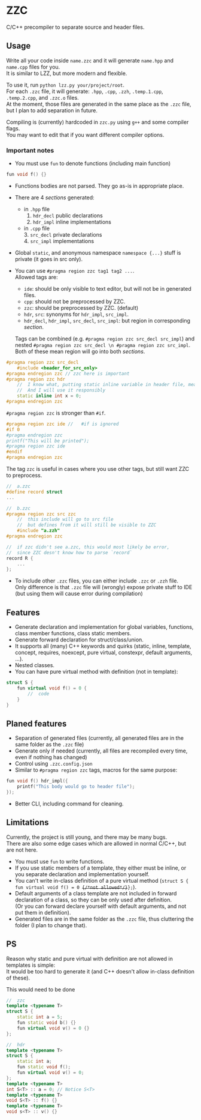 # ZZC  

C/C++ precompiler to separate source and header files.  

## Usage  

Write all your code inside `name.zzc` and it will generate `name.hpp` and `name.cpp` files for you.  
It is similar to LZZ, but more modern and flexible.  

To use it, run `python lzz.py your/project/root`.  
For each `.zzc` file, it will generate: `.hpp`, `.cpp`, `.zzh`, `.temp.1.cpp`, `.temp.2.cpp`, and `.zzc.o` files.  
At the moment, those files are generated in the same place as the `.zzc` file, but I plan to add separation in future.  

Compiling is (currently) hardcoded in `zzc.py` using `g++` and some compiler flags.  
You may want to edit that if you want different compiler options.  

### Important notes

* You must use `fun` to denote functions (including main function)  
```c++
fun void f() {}
```
* Functions bodies are not parsed. They go as-is in appropriate place.  
* There are 4 _sections_ generated:  
  * in `.hpp` file  
    1. `hdr_decl` public declarations  
    2. `hdr_impl` inline implementations  
  * in `.cpp` file  
    3. `src_decl` private declarations  
    4. `src_impl` implementations  
* Global `static`, and anonymous namespace `namespace {...}` stuff is private (it goes in src only).  
* You can use `#pragma region zzc tag1 tag2 ...`.  
  Allowed tags are:  
  * `ide`: should be only visible to text editor, but will not be in generated files.  
  * `cpp`: should not be preprocessed by ZZC.  
  * `zzc`: should be preprocessed by ZZC. (default)  
  * `hdr`, `src`: synonyms for `hdr_impl`, `src_impl`.  
  * `hdr_decl`, `hdr_impl`, `src_decl`, `src_impl`: but region in corresponding _section_.  
  
  Tags can be combined (e.g. `#pragma region zzc src_decl src_impl`) and nested `#pragma region zzc src_decl \n #pragma region zzc src_impl`.  
  Both of these mean region will go into both _sections_.  
```c++
#pragma region zzc src_decl
    #include <header_for_src_only>
#pragma endregion zzc // zzc here is important
#pragma region zzc hdr
    //  I know what, putting static inline variable in header file, means
    //  And I will use it responsibly
    static inline int x = 0; 
#pragma endregion zzc
```
`#pragma region zzc` is stronger than `#if`.  
```c++
#pragma region zzc ide //	#if is ignored
#if 0
#pragma endregion zzc
printf("This will be printed");
#pragma region zzc ide
#endif
#pragma endregion zzc
```
The tag `zzc` is useful in cases where you use other tags, but still want ZZC to preprocess.  
```c++
//	a.zzc
#define record struct
...

//	b.zzc
#pragma region zzc src zzc
	//	this include will go to src file
	//	but defines from it will still be visible to ZZC
	#include "a.zzh"
#pragma endregion zzc

//	if zzc didn't see a.zzc, this would most likely be error, 
//	since ZZC desn't know how to parse `record`
record R {
	...
};
```
* To include other `.zzc` files, you can either include `.zzc` or `.zzh` file.  
  Only difference is that `.zzc` file will (wrongly) expose private stuff to IDE (but using them will cause error during compilation)  

## Features  
* Generate declaration and implementation for global variables, functions, class member functions, class static members.  
* Generate forward declaration for struct/class/union.  
* It supports all (many) C++ keywords and quirks (static, inline, template, concept, requires, noexcept, pure virtual, constexpr, default arguments, ...).  
* Nested classes.  
* You can have pure virtual method with definition (not in template):  
```c++
struct S {
	fun virtual void f() = 0 {
		//  code
	}
}
```

## Planed features  

* Separation of generated files (currently, all generated files are in the same folder as the `.zzc` file)  
* Generate only if needed (currently, all files are recompiled every time, even if nothing has changed)  
* Control using `.zzc.config.json`  
* Similar to `#pragma region zzc` tags, macros for the same purpose:  
```c++
fun void f() hdr_impl({ 
    printf("This body would go to header file");
});
```
* Better CLI, including command for cleaning.  

## Limitations  
Currently, the project is still young, and there may be many bugs.  
There are also some edge cases which are allowed in normal C/C++, but are not here.  

* You must use `fun` to write functions.  
* If you use static members of a template, they either must be inline, or you separate declaration and implementation yourself.  
* You can't write in-class definition of a pure virtual method (`struct S { fun virtual void f() = 0 `~~`{/*not allowed*/}`~~`};`).  
* Default arguments of a class template are not included in forward declaration of a class, so they can be only used after definition.  
  (Or you can forward declare yourself with default arguments, and not put them in definition).  
* Generated files are in the same folder as the `.zzc` file, thus cluttering the folder (I plan to change that).  

## PS  

Reason why static and pure virtual with definition are not allowed in templates is simple:  
It would be too hard to generate it (and C++ doesn't allow in-class definition of these).  

This would need to be done
```c++
//	zzc
template <typename T>
struct S {
	static int a = 5;
	fun static void b() {}
	fun virtual void v() = 0 {}
};
```
```c++
//	hdr
template <typename T>
struct S {
	static int a;
	fun static void f();
	fun virtual void v() = 0;
};
template <typename T>
int S<T> :: a = 0; // Notice S<T>
template <typename T>
void S<T> :: f() {}
template <typename T>
void s<T> :: v() {}
```
